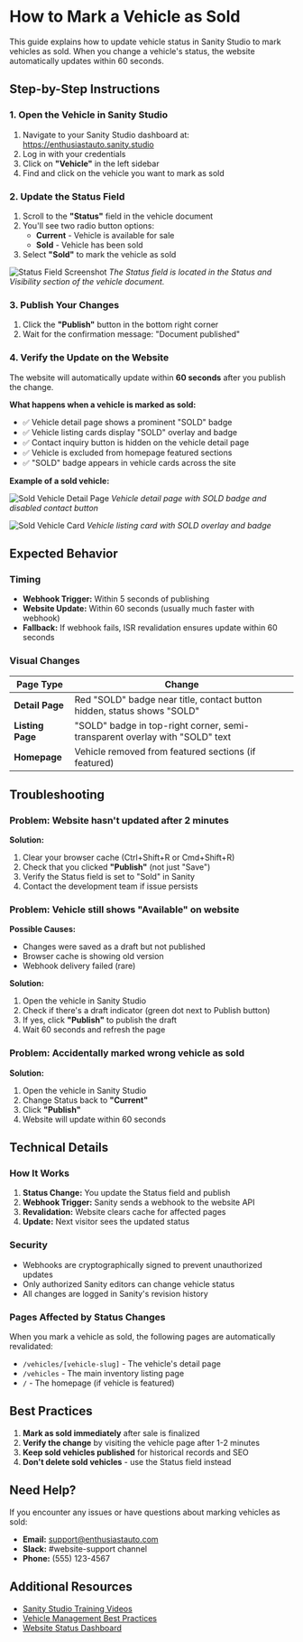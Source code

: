# How to Mark a Vehicle as Sold

This guide explains how to update vehicle status in Sanity Studio to mark vehicles as sold. When you change a vehicle's status, the website automatically updates within 60 seconds.

## Step-by-Step Instructions

### 1. Open the Vehicle in Sanity Studio

1. Navigate to your Sanity Studio dashboard at: https://enthusiastauto.sanity.studio
2. Log in with your credentials
3. Click on **"Vehicle"** in the left sidebar
4. Find and click on the vehicle you want to mark as sold

### 2. Update the Status Field

1. Scroll to the **"Status"** field in the vehicle document
2. You'll see two radio button options:
   - **Current** - Vehicle is available for sale
   - **Sold** - Vehicle has been sold
3. Select **"Sold"** to mark the vehicle as sold

![Status Field Screenshot](./screenshots/vehicle-status-field.png)
_The Status field is located in the Status and Visibility section of the vehicle document._

### 3. Publish Your Changes

1. Click the **"Publish"** button in the bottom right corner
2. Wait for the confirmation message: "Document published"

### 4. Verify the Update on the Website

The website will automatically update within **60 seconds** after you publish the change.

**What happens when a vehicle is marked as sold:**

- ✅ Vehicle detail page shows a prominent "SOLD" badge
- ✅ Vehicle listing cards display "SOLD" overlay and badge
- ✅ Contact inquiry button is hidden on the vehicle detail page
- ✅ Vehicle is excluded from homepage featured sections
- ✅ "SOLD" badge appears in vehicle cards across the site

**Example of a sold vehicle:**

![Sold Vehicle Detail Page](./screenshots/sold-vehicle-detail.png)
_Vehicle detail page with SOLD badge and disabled contact button_

![Sold Vehicle Card](./screenshots/sold-vehicle-card.png)
_Vehicle listing card with SOLD overlay and badge_

## Expected Behavior

### Timing

- **Webhook Trigger:** Within 5 seconds of publishing
- **Website Update:** Within 60 seconds (usually much faster with webhook)
- **Fallback:** If webhook fails, ISR revalidation ensures update within 60 seconds

### Visual Changes

| Page Type | Change |
|-----------|--------|
| **Detail Page** | Red "SOLD" badge near title, contact button hidden, status shows "SOLD" |
| **Listing Page** | "SOLD" badge in top-right corner, semi-transparent overlay with "SOLD" text |
| **Homepage** | Vehicle removed from featured sections (if featured) |

## Troubleshooting

### Problem: Website hasn't updated after 2 minutes

**Solution:**
1. Clear your browser cache (Ctrl+Shift+R or Cmd+Shift+R)
2. Check that you clicked **"Publish"** (not just "Save")
3. Verify the Status field is set to "Sold" in Sanity
4. Contact the development team if issue persists

### Problem: Vehicle still shows "Available" on website

**Possible Causes:**
- Changes were saved as a draft but not published
- Browser cache is showing old version
- Webhook delivery failed (rare)

**Solution:**
1. Open the vehicle in Sanity Studio
2. Check if there's a draft indicator (green dot next to Publish button)
3. If yes, click **"Publish"** to publish the draft
4. Wait 60 seconds and refresh the page

### Problem: Accidentally marked wrong vehicle as sold

**Solution:**
1. Open the vehicle in Sanity Studio
2. Change Status back to **"Current"**
3. Click **"Publish"**
4. Website will update within 60 seconds

## Technical Details

### How It Works

1. **Status Change:** You update the Status field and publish
2. **Webhook Trigger:** Sanity sends a webhook to the website API
3. **Revalidation:** Website clears cache for affected pages
4. **Update:** Next visitor sees the updated status

### Security

- Webhooks are cryptographically signed to prevent unauthorized updates
- Only authorized Sanity editors can change vehicle status
- All changes are logged in Sanity's revision history

### Pages Affected by Status Changes

When you mark a vehicle as sold, the following pages are automatically revalidated:

- `/vehicles/[vehicle-slug]` - The vehicle's detail page
- `/vehicles` - The main inventory listing page
- `/` - The homepage (if vehicle is featured)

## Best Practices

1. **Mark as sold immediately** after sale is finalized
2. **Verify the change** by visiting the vehicle page after 1-2 minutes
3. **Keep sold vehicles published** for historical records and SEO
4. **Don't delete sold vehicles** - use the Status field instead

## Need Help?

If you encounter any issues or have questions about marking vehicles as sold:

- **Email:** support@enthusiastauto.com
- **Slack:** #website-support channel
- **Phone:** (555) 123-4567

## Additional Resources

- [Sanity Studio Training Videos](link-to-training)
- [Vehicle Management Best Practices](link-to-best-practices)
- [Website Status Dashboard](link-to-dashboard)
